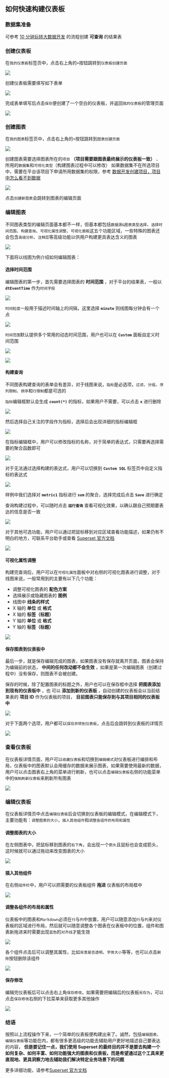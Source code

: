 ## 如何快速构建仪表板

### 数据集准备
可参考 [10 分钟玩转大数据开发](../../quick-start/dataflow.md) 的流程创建 **可查询** 的结果表

### 创建仪表板
在`我的仪表板`标签页中，点击右上角的`+`按钮跳转到`仪表板创建页面`

![](superset.assets/superset_create_dashboard_button.png)

创建仪表板需要填写如下表单

![](superset.assets/superset_create_dashboard_form.png)

完成表单填写后点击`保存`便创建了一个空白的仪表板，并返回`我的仪表板`的管理页面

![](superset.assets/superset_create_dashboard_after.png)

### 创建图表
在`我的图表`标签页中，点击右上角的`+`按钮跳转到`图表创建页面`

![](superset.assets/superset_create_chart_button.png)

创建图表需要选择图表所在的`项目` **（项目需要跟图表最终展示的仪表板一致）** 、所用的`数据集`和`可视化类型`（构建图表过程中可以修改）
如果数据集不在所选项目中，需要在平台该项目下申请所用数据集的权限，参考 [数据开发创建项目，项目中怎么看不到数据](../auth-management/data.md)

![](superset.assets/superset_create_chart_form.png)

点击`创建新图表`会跳转到图表的编辑页面

### 编辑图表
不同图表类型的编辑页面基本都不一样，但基本都包括`数据源&图表类型选择`、`选择时间范围`、`构建查询`、`可视化属性调整`、`可视化面板`这五个功能区域，一些特殊的图表还会包含`高级分析`、`注释层`等高级功能以供用户构建更具表达含义的图表

![](superset.assets/superset_edit_chart_overview.png)

下面将以线图为例介绍如何编辑图表：

#### 选择时间范围
编辑图表的第一步，首先需要选择图表的 **时间范围** ，对于平台的结果表，一般以 **`dtEventTime`** 作为`时间字段`

![](superset.assets/superset_edit_chart_time_field.png)

`时间粒度`一般用于描述时间轴上的间隔，这里选择 **`minute`** 则线图每分钟会有一个点

![](superset.assets/superset_edit_chart_time_grain.png)

`时间范围`默认提供多个常用的动态时间范围，用户也可以在 **`Custom`** 面板自定义时间范围

![](superset.assets/superset_edit_chart_time_range_default.png)

![](superset.assets/superset_edit_chart_time_range_custom.png)

#### 构建查询
不同图表构建查询的表单会有差异，对于线图来说，`指标`是必选项，`过滤`、`分组`、`序列限制`、`排序`和`行限制`都是可选的

`指标`编辑框默认会生成 **`count(*)`** 的指标，如果用户不需要，可以点击 **`x`** 进行删除

![](superset.assets/superset_edit_chart_remove_metric.png)

然后选择自己关注的字段作为指标，选择后会出现详细的指标编辑框

![](superset.assets/superset_edit_chart_metric_edit.png)

在指标编辑框中，用户可以修改指标的名称，对于简单的表达式，只需要再选择需要的聚合函数即可

![](superset.assets/superset_edit_chart_metric_edit_simple.png)

对于无法通过选择构建的表达式，用户可以切换到 **`Custom SQL`** 标签页中自定义指标的表达式

![](superset.assets/superset_edit_chart_metric_edit_custom.png)

样例中我们选择对 **`metric1`** 指标进行 **`sum`** 的聚合，选择完成后点击 **`Save`** 进行确定

查询构建过程中，可以随时点击 **`运行查询`** 查看可视化效果，以确认跟自己预期要表达的信息是否一致

![](superset.assets/superset_edit_chart_run.png)

对于其他可选功能，用户可以通过把鼠标移到对应区域查看功能描述，如果仍有不明白的地方，可联系平台助手或查看 [Superset 官方文档](https://superset.incubator.apache.org/usertutorial.html#line-chart)

![](superset.assets/superset_edit_chart_query_tip.png)

#### 可视化属性调整
构建完查询后，用户可以在`可视化属性`面板中对右侧的可视化图表进行调整，对于线图来说，一般常用到的主要有以下几个功能：
* 调整可视化图表的 **配色方案**
* 选择展示或隐藏图表的 **图例**
* 线图中 **线条的样式**
* X 轴的 **单位** 或 **格式**
* X 轴的 **标签（标题）**
* Y 轴的 **单位** 或 **格式**
* Y 轴的 **标签（标题）**

![](superset.assets/superset_edit_chart_visualization.png)

#### 保存图表到仪表板中
最后一步，就是保存编辑完成的图表，如果图表没有保存就离开页面，图表会保持为编辑前的状态， **中间的任何改动都不会生效** ，如果是第一次编辑图表（创建过程中）没有保存，则图表不会被创建。

保存的时候，除了配置图表的标题之外，用户也可以在保存框中选择 **把图表添加到现有的仪表板中** ，也
可以 **添加到新的仪表板** ，自动创建的仪表板会以当前结果表的 **项目 ID** 作为仪表板的项目， **目前图表只能保存到与其项目相同的仪表板中**

![](superset.assets/superset_edit_chart_save.png)

对于下面两个选项，用户都可以`保存并转到仪表板`，点击后会跳转到仪表板的详情页

![](superset.assets/superset_dashboard_detail.png)

### 查看仪表板
在仪表板详情页面，用户可以`收藏仪表板`和切换到`编辑模式`对仪表板进行编排和布局，仪表板中的图表默认会用缓存的数据来展示图表，如果需要使用最新的数据，用户可以点击图表右上角的菜单进行刷新，也可以点击`编辑仪表板`右侧的功能菜单中的`强制刷新仪表板`来刷新所有图表

![](superset.assets/superset_dashboard_detail_overview.png)

### 编辑仪表板
在仪表板详情页中点击`编辑仪表板`后会切换到仪表板的编辑模式，在编辑模式下，主要功能有：`调整图表的大小`，`插入其他组件`和`调整各组件的布局和属性`

#### 调整图表的大小
在左侧图表中，把鼠标移到图表的`右下角`，会出现一个`箭头`且鼠标也会变成箭头，这时候就可以通过拖动来改变图表的大小

![](superset.assets/superset_edit_dashboard_resize.png)

#### 插入其他组件
在右侧`组件栏`中，用户可以把需要的仪表板组件 **拖进** 仪表板的布局框中

![](superset.assets/superset_edit_dashboard_insert.png)

#### 调整各组件的布局和属性
仪表板中的图表和`Markdown`必须在`行`与`列`中放置，用户可以随意添加`行`与`列`来对仪表板的区域进行布局，然后就可以随意调整各个图表在仪表板中的位置，组件和图表新拖进来时需要出现`蓝色`的`对齐线`才能生效

![](superset.assets/superset_edit_dashboard_align.png)

各个组件点击后可以调整其属性，比如`背景是否透明`、`字体大小`等等，也可以点击`删除`按钮删除该组件

![](superset.assets/superset_edit_dashboard_component_edit.png)

#### 保存修改
编辑完仪表板后可以点击右上角`保存修改`，如果需要把编辑后的仪表板`另存为`，可以点击`保存修改`右侧的下拉菜单来获取更多其他操作

![](superset.assets/superset_edit_dashboard_save_changes.png)

### 结语

按照以上流程操作下来，一个简单的仪表板便构建出来了。诚然，包括`编辑图表`、`编辑仪表板`等功能在内，都有很多更高级的功能去辅助用户更好地描述自己要表达的内容， **但是要记住一点，我们使用 Superset 的最终目的并不是要去构建一个如何复杂、如何丰富、如何功能强大的图表和仪表板，而是希望通过这个工具来更直观地、更具洞察力地去辅助我们解决特定业务场景下的问题**

更多详细功能，请参考[Superset 官方文档](https://superset.incubator.apache.org)
